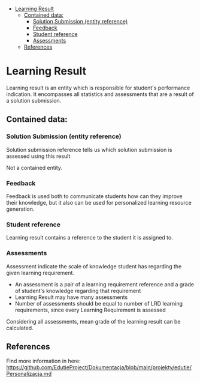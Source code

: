 <!-- TOC -->

* [Learning Result](#learning-result)
    * [Contained data:](#contained-data)
        * [Solution Submission (entity reference)](#solution-submission-entity-reference)
        * [Feedback](#feedback)
        * [Student reference](#student-reference)
        * [Assessments](#assessments)
    * [References](#references)

<!-- TOC -->

# Learning Result

Learning result is an entity which is responsible for student's performance indication.
It encompasses all statistics and assessments that are a result of a solution submission.

## Contained data:

### Solution Submission (entity reference)

Solution submission reference tells us which solution submission is assessed using this result

Not a contained entity.

### Feedback

Feedback is used both to communicate students how can they improve their knowledge, but it also can be used for
personalized learning resource generation.

### Student reference

Learning result contains a reference to the student it is assigned to.

### Assessments

Assessment indicate the scale of knowledge student has regarding the given learning requirement.

- An assessment is a pair of a learning requirement reference and a grade of student's knowledge regarding that
  requirement
- Learning Result may have many assessments
- Number of assessments should be equal to number of LRD learning requirements, since every Learning Requirement is
  assessed

Considering all assessments, mean grade of the learning result can be calculated.

## References

Find more information in here: https://github.com/EdutieProject/Dokumentacja/blob/main/projekty/edutie/Personalizacja.md
